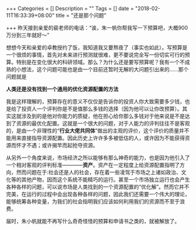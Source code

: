 +++
Categories = []
Description = ""
Tags = []
date = "2018-02-11T16:33:39+08:00"
title = "还是那个问题"

+++
昨天接到亲爱的裴老师的电话：“诶，朱一帆你帮我写一下预算吧，大概900万分到三年就好～”

想想今天和亲爱的卓教授约了饭，我知道我又要熬夜了（事实也如此）。写预算是一个很烦的事情，首先对未来进行预测就很难，更不要说完全写一份切实可行的预算。特别是在变化很大的科研领域。那么？为什么还是要写预算呢？我有一个不成熟的小想法，这个问题可能也是由一个目前还暂时无解的大问题引出来的……那个问题就是

**人类还是没有找到一个通用的优化资源配置的方法**

我是这样理解的，预算存在的意义不仅仅是告诉你的投资人你大致需要多少钱，也是给了投资人一个评判你是不是值那么多钱的选择（因为他可以让你改预算）。其实这就涉及到的是他对你能力的质疑，他在担心给你那么多钱对于他来说是不是达到了资源的最优化配置。这就是一个很大的问题，对于人能力的评判往往不是客观的，是由一个非理性的“**行业大佬共同体**”做出的主观的评价，这个评价的质量并不能用来直接指导资源配置。因此历史上许许多多被低估的人，或许因为不能获得资源而怀才不遇；或许揭竿而起抢夺资源。

从另外一个角度来说，市场经济之所以能够有那么神奇的能力，也是因为他引入了一个相对客观的评判标准————**资产**。资产在一定程度上给资源配置指明了方向，然而问题在于:社会还是人的社会，存在着一些凌驾于市场之上诸如政治、文化等的其他产物，因而这个系统不能精巧的运行。甚至一个市场独立运行也会产生各种各样的问题，可以说市场是人类找到的一个资源配置的“优化解”。然而它并不完美，在运行的过程中会出现各种各样的问题，因此我们还需要一个伟大的理论，能够统筹各种变量，为我们的社会指明我们应该如何利用我们的资源而不至于浪费。

届时，朱小帆就能不再写什么奇奇怪怪的预算和申请书之类的，就被解放了。
